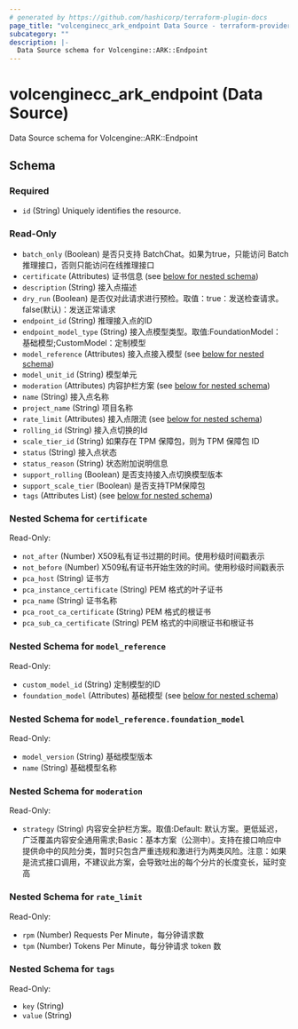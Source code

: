 ```yaml
---
# generated by https://github.com/hashicorp/terraform-plugin-docs
page_title: "volcenginecc_ark_endpoint Data Source - terraform-provider-volcenginecc"
subcategory: ""
description: |-
  Data Source schema for Volcengine::ARK::Endpoint
---
```


# volcenginecc_ark_endpoint (Data Source)

Data Source schema for Volcengine::ARK::Endpoint



<!-- schema generated by tfplugindocs -->
## Schema

### Required

- `id` (String) Uniquely identifies the resource.

### Read-Only

- `batch_only` (Boolean) 是否只支持 BatchChat。如果为true，只能访问 Batch 推理接口，否则只能访问在线推理接口
- `certificate` (Attributes) 证书信息 (see [below for nested schema](#nestedatt--certificate))
- `description` (String) 接入点描述
- `dry_run` (Boolean) 是否仅对此请求进行预检。取值：true：发送检查请求。false(默认)：发送正常请求
- `endpoint_id` (String) 推理接入点的ID
- `endpoint_model_type` (String) 接入点模型类型。取值:FoundationModel： 基础模型;CustomModel：定制模型
- `model_reference` (Attributes) 接入点接入模型 (see [below for nested schema](#nestedatt--model_reference))
- `model_unit_id` (String) 模型单元
- `moderation` (Attributes) 内容护栏方案 (see [below for nested schema](#nestedatt--moderation))
- `name` (String) 接入点名称
- `project_name` (String) 项目名称
- `rate_limit` (Attributes) 接入点限流 (see [below for nested schema](#nestedatt--rate_limit))
- `rolling_id` (String) 接入点切换的Id
- `scale_tier_id` (String) 如果存在 TPM 保障包，则为 TPM 保障包 ID
- `status` (String) 接入点状态
- `status_reason` (String) 状态附加说明信息
- `support_rolling` (Boolean) 是否支持接入点切换模型版本
- `support_scale_tier` (Boolean) 是否支持TPM保障包
- `tags` (Attributes List) (see [below for nested schema](#nestedatt--tags))

<a id="nestedatt--certificate"></a>
### Nested Schema for `certificate`

Read-Only:

- `not_after` (Number) X509私有证书过期的时间。使用秒级时间戳表示
- `not_before` (Number) X509私有证书开始生效的时间。使用秒级时间戳表示
- `pca_host` (String) 证书方
- `pca_instance_certificate` (String) PEM 格式的叶子证书
- `pca_name` (String) 证书名称
- `pca_root_ca_certificate` (String) PEM 格式的根证书
- `pca_sub_ca_certificate` (String) PEM 格式的中间根证书和根证书


<a id="nestedatt--model_reference"></a>
### Nested Schema for `model_reference`

Read-Only:

- `custom_model_id` (String) 定制模型的ID
- `foundation_model` (Attributes) 基础模型 (see [below for nested schema](#nestedatt--model_reference--foundation_model))

<a id="nestedatt--model_reference--foundation_model"></a>
### Nested Schema for `model_reference.foundation_model`

Read-Only:

- `model_version` (String) 基础模型版本
- `name` (String) 基础模型名称



<a id="nestedatt--moderation"></a>
### Nested Schema for `moderation`

Read-Only:

- `strategy` (String) 内容安全护栏方案。取值:Default: 默认方案。更低延迟，广泛覆盖内容安全通用需求;Basic：基本方案（公测中）。支持在接口响应中提供命中的风险分类，暂时只包含严重违规和激进行为两类风险。注意：如果是流式接口调用，不建议此方案，会导致吐出的每个分片的长度变长，延时变高


<a id="nestedatt--rate_limit"></a>
### Nested Schema for `rate_limit`

Read-Only:

- `rpm` (Number) Requests Per Minute，每分钟请求数
- `tpm` (Number) Tokens Per Minute，每分钟请求 token 数


<a id="nestedatt--tags"></a>
### Nested Schema for `tags`

Read-Only:

- `key` (String)
- `value` (String)
